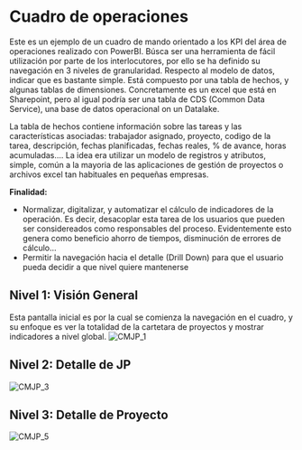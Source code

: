 # Cuadro de operaciones

Este es un ejemplo de un cuadro de mando orientado a los KPI del área de operaciones realizado con PowerBI. Búsca ser una herramienta de fácil utilización por parte de los interlocutores, por ello se ha definido su navegación en 3 niveles de granularidad. 
Respecto al modelo de datos, indicar que es bastante simple. Está compuesto por una tabla de hechos, y algunas tablas de dimensiones. Concretamente es un excel que está en Sharepoint, pero al igual podría ser una tabla de CDS (Common Data Service), una base de datos operacional on un Datalake.

La tabla de hechos contiene información sobre las tareas y las características asociadas: trabajador asignado, proyecto, codigo de la tarea, descripción, fechas planificadas, fechas reales, % de avance, horas acumuladas.... La idea era utilizar un modelo de registros y atributos, simple, común a la mayoria de las aplicaciones de gestión de proyectos o  archivos excel tan habituales en pequeñas empresas. 

**Finalidad:**
* Normalizar, digitalizar, y automatizar el cálculo de indicadores de la operación. Es decir, desacoplar esta tarea de los usuarios que pueden ser considereados como responsables del proceso. Evidentemente esto genera como beneficio ahorro de tiempos, disminución de errores de cálculo...
* Permitir la navegación hacia el detalle (Drill Down) para que el usuario pueda decidir a que nivel quiere mantenerse

## Nivel 1: Visión General
Esta pantalla inicial es por la cual se comienza la navegación en el cuadro, y su enfoque es ver la totalidad de la cartetara de proyectos y mostrar indicadores a nivel global.
![CMJP_1](https://user-images.githubusercontent.com/63968211/110802861-e2f30680-827e-11eb-8163-fe00419be64a.jpg)



## Nivel 2: Detalle de JP
![CMJP_3](https://user-images.githubusercontent.com/63968211/110803511-8e9c5680-827f-11eb-92c6-ee2f25ea0812.jpg)


## Nivel 3: Detalle de Proyecto
![CMJP_5](https://user-images.githubusercontent.com/63968211/110803589-a1169000-827f-11eb-8909-1f98646c46d9.jpg)
